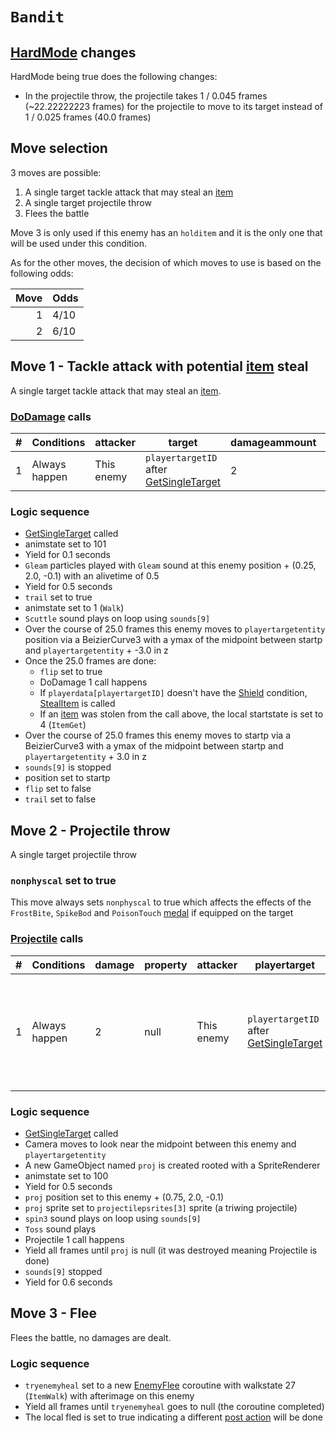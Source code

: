 # `Bandit`

## [HardMode](../../Damage%20pipeline/HardMode.md) changes
HardMode being true does the following changes:

- In the projectile throw, the projectile takes 1 / 0.045 frames (~22.22222223 frames) for the projectile to move to its target instead of 1 / 0.025 frames (40.0 frames)

## Move selection
3 moves are possible:

1. A single target tackle attack that may steal an [item](../../../Enums%20and%20IDs/Items.md)
2. A single target projectile throw
3. Flees the battle

Move 3 is only used if this enemy has an `holditem` and it is the only one that will be used under this condition.

As for the other moves, the decision of which moves to use is based on the following odds:

|Move|Odds|
|---:|----|
|1|4/10|
|2|6/10|

## Move 1 - Tackle attack with potential [item](../../../TextAsset%20Data/Items%20data.md) steal
A single target tackle attack that may steal an [item](../../../Enums%20and%20IDs/Items.md).

### [DoDamage](../../Damage%20pipeline/DoDamage.md) calls

|#|Conditions|attacker|target|damageammount|property|overrides|block|
|-:|---|---|---|---|---|---|---|
|1|Always happen|This enemy|`playertargetID` after [GetSingleTarget](../../Actors%20states/Targetting/GetRandomAvaliablePlayer.md#getsingletarget)|2|null|null|`commandsuccess`|

### Logic sequence

- [GetSingleTarget](../../Actors%20states/Targetting/GetRandomAvaliablePlayer.md#getsingletarget) called
- animstate set to 101
- Yield for 0.1 seconds
- `Gleam` particles played with `Gleam` sound at this enemy position + (0.25, 2.0, -0.1) with an alivetime of 0.5
- Yield for 0.5 seconds
- `trail` set to true
- animstate set to 1 (`Walk`)
- `Scuttle` sound plays on loop using `sounds[9]`
- Over the course of 25.0 frames this enemy moves to `playertargetentity` position via a BeizierCurve3 with a ymax of the midpoint between startp and `playertargetentity` + -3.0 in z
- Once the 25.0 frames are done:
    - `flip` set to true
    - DoDamage 1 call happens
    - If `playerdata[playertargetID]` doesn't have the [Shield](../../Actors%20states/BattleCondition/Shield.md) condition, [StealItem](../StealItem.md) is called
    - If an [item](../../../Enums%20and%20IDs/Items.md) was stolen from the call above, the local startstate is set to 4 (`ItemGet`)
- Over the course of 25.0 frames this enemy moves to startp via a BeizierCurve3 with a ymax of the midpoint between startp and `playertargetentity` + 3.0 in z
- `sounds[9]` is stopped
- position set to startp
- `flip` set to false
- `trail` set to false

## Move 2 - Projectile throw
A single target projectile throw

### `nonphyscal` set to true
This move always sets `nonphyscal` to true which affects the effects of the `FrostBite`, `SpikeBod` and `PoisonTouch` [medal](../Enums%20and%20IDs/Medal.md) if equipped on the target

### [Projectile](../../Damage%20pipeline/Projectile.md) calls

|#|Conditions|damage|property|attacker|playertarget|obj|speed|height|extraargs|destroyparticle|audioonhit|audiomoving|spin|nosound|
|-:|---------|------|--------|--------|-----------|---|-----|------|---------|--------------|----------|-----------|----|------|
|1|Always happen|2|null|This enemy|`playertargetID` after [GetSingleTarget](../../Actors%20states/Targetting/GetRandomAvaliablePlayer.md#getsingletarget)|A new GameObject named `proj` rooted with a SpriteRenderer using the `projectilepsrites[3]` sprite (a triwing projectile)|0.025 (40.0 frames of movement) if hardmode is false, 0.045 if it's true (~22.222223 frames of movement)|0.0|null|null|null|null|(0.0, 0.0, 20.0)|false|

### Logic sequence

- [GetSingleTarget](../../Actors%20states/Targetting/GetRandomAvaliablePlayer.md#getsingletarget) called
- Camera moves to look near the midpoint between this enemy and `playertargetentity`
- A new GameObject named `proj` is created rooted with a SpriteRenderer
- animstate set to 100
- Yield for 0.5 seconds
- `proj` position set to this enemy + (0.75, 2.0, -0.1)
- `proj` sprite set to `projectilepsrites[3]` sprite (a triwing projectile)
- `spin3` sound plays on loop using `sounds[9]`
- `Toss` sound plays
- Projectile 1 call happens
- Yield all frames until `proj` is null (it was destroyed meaning Projectile is done)
- `sounds[9]` stopped
- Yield for 0.6 seconds

## Move 3 - Flee
Flees the battle, no damages are dealt.

### Logic sequence

- `tryenemyheal` set to a new [EnemyFlee](../EnemyFlee.md) coroutine with walkstate 27 (`ItemWalk`) with afterimage on this enemy
- Yield all frames until `tryenemyheal` goes to null (the coroutine completed)
- The local fled is set to true indicating a different [post action](../../Battle%20flow/Action%20coroutines/DoAction.md#fled-enemy-post-action) will be done
